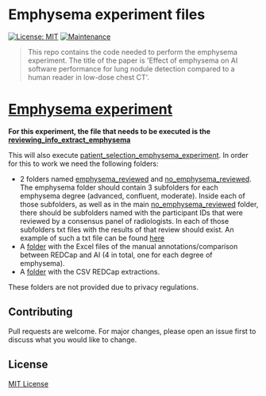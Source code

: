 # Emphysema experiment files


[![License: MIT](https://img.shields.io/badge/License-MIT-brightgreen.svg)](https://opensource.org/licenses/MIT)
[![Maintenance](https://img.shields.io/badge/Maintained%3F-no-red.svg)]( https://github.com/nsourlos/emphysema__experiment)


> This repo contains the code needed to perform the emphysema experiment. The title of the paper is 'Effect of emphysema on AI software performance for lung nodule detection compared to a human reader in low-dose chest CT'.

# [Emphysema experiment](/reviewing_info_extract_emphysema.ipynb)

**For this experiment, the file that needs to be executed is the [reviewing_info_extract_emphysema](/reviewing_info_extract_emphysema.ipynb)**

This will also execute [patient_selection_emphysema_experiment](/patient_selection_emphysema_experiment.ipynb). In order for this to work we need the following folders:

- 2 folders named [emphysema_reviewed](/emphysema_reviewed) and [no_emphysema_reviewed](/no_emphysema_reviewed). The emphysema folder should contain 3 subfolders for each emphysema degree (advanced, confluent, moderate). Inside each of those subfolders, as well as in the main [no_emphysema_reviewed](/no_emphysema_reviewed) folder, there should be subfolders named with the participant IDs that were reviewed by a consensus panel of radiologists. In each of those subfolders txt files with the results of that review should exist. An example of such a txt file can be found [here](/emphysema_reviewed/advanced/197239/186fnlastfinal_gray01.txt)
- A [folder](/emphysema_exp_files) with the Excel files of the manual annotations/comparison between REDCap and AI (4 in total, one for each degree of emphysema).
- A [folder](/emph_csv) with the CSV REDCap extractions.

These folders are not provided due to privacy regulations.


## Contributing
Pull requests are welcome. For major changes, please open an issue first to discuss what you would like to change.

 
## License
[MIT License](LICENSE)
